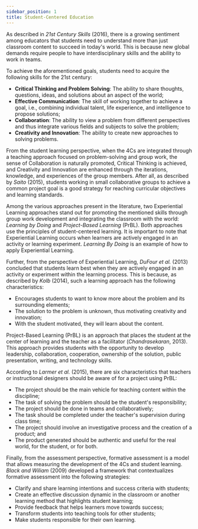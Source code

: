 ```yaml
---
sidebar_position: 1
title: Student-Centered Education
---
```


As described in *21st Century Skills* (2016), there is a growing sentiment among educators that students need to understand more than just classroom content to succeed in today's world. This is because new global demands require people to have interdisciplinary skills and the ability to work in teams.

To achieve the aforementioned goals, students need to acquire the following skills for the 21st century:

- **Critical Thinking and Problem Solving**: The ability to share thoughts, questions, ideas, and solutions about an aspect of the world;
- **Effective Communication**: The skill of working together to achieve a goal, i.e., combining individual talent, life experience, and intelligence to propose solutions;
- **Collaboration**: The ability to view a problem from different perspectives and thus integrate various fields and subjects to solve the problem;
- **Creativity and Innovation**: The ability to create new approaches to solving problems.

From the student learning perspective, when the 4Cs are integrated through a teaching approach focused on problem-solving and group work, the sense of Collaboration is naturally promoted, Critical Thinking is achieved, and Creativity and Innovation are enhanced through the iterations, knowledge, and experiences of the group members. After all, as described by *Saito* (2015), students working in small collaborative groups to achieve a common project goal is a good strategy for reaching curricular objectives and learning standards.

Among the various approaches present in the literature, two Experiential Learning approaches stand out for promoting the mentioned skills through group work development and integrating the classroom with the world: *Learning by Doing* and *Project-Based Learning* (PrBL). Both approaches use the principles of student-centered learning. It is important to note that Experiential Learning occurs when learners are actively engaged in an activity or learning experiment. *Learning By Doing* is an example of how to apply Experiential Learning.

Further, from the perspective of Experiential Learning, *DuFour et al.* (2013) concluded that students learn best when they are actively engaged in an activity or experiment within the learning process. This is because, as described by *Kolb* (2014), such a learning approach has the following characteristics:
- Encourages students to want to know more about the problem and its surrounding elements;
- The solution to the problem is unknown, thus motivating creativity and innovation;
- With the student motivated, they will learn about the content.

Project-Based Learning (PrBL) is an approach that places the student at the center of learning and the teacher as a facilitator (*Chandrasekaran*, 2013). This approach provides students with the opportunity to develop leadership, collaboration, cooperation, ownership of the solution, public presentation, writing, and technology skills.

According to *Larmer et al.* (2015), there are six characteristics that teachers or instructional designers should be aware of for a project using PrBL:
- The project should be the main vehicle for teaching content within the discipline;
- The task of solving the problem should be the student's responsibility;
- The project should be done in teams and collaboratively;
- The task should be completed under the teacher's supervision during class time;
- The project should involve an investigative process and the creation of a product; and
- The product generated should be authentic and useful for the real world, for the student, or for both.

Finally, from the assessment perspective, formative assessment is a model that allows measuring the development of the 4Cs and student learning. *Black and Wiliam* (2009) developed a framework that contextualizes formative assessment into the following strategies:
- Clarify and share learning intentions and success criteria with students;
- Create an effective discussion dynamic in the classroom or another learning method that highlights student learning;
- Provide feedback that helps learners move towards success;
- Transform students into teaching tools for other students;
- Make students responsible for their own learning.
